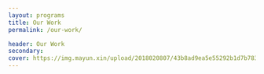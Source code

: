 ```yaml
---
layout: programs
title: Our Work
permalink: /our-work/

header: Our Work
secondary: 
cover: https://img.mayun.xin/upload/2018020807/43b8ad9ea5e55292b1d7b7834de6b864.png?x-oss-process=image/resize,w_1440,limit_0/format,jpg/quality,Q_90/contrast,-80
---
```

